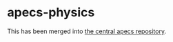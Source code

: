 # apecs-physics
This has been merged into [the central apecs repository](https://github.com/jonascarpay/apecs).
